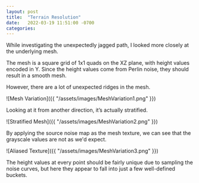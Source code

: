 ```yaml
---
layout: post
title:  "Terrain Resolution"
date:   2022-03-19 11:51:00 -0700
categories: 
---
```

While investigating the unexpectedly jagged path, I looked more closely at the underlying mesh.

The mesh is a square grid of 1x1 quads on the XZ plane, with height values encoded in Y.  Since the height values come from Perlin noise, they should result in a smooth mesh.

However, there are a lot of unexpected ridges in the mesh.

![Mesh Variation]({{ "/assets/images/MeshVariation1.png" }})

Looking at it from another direction, it’s actually stratified.

![Stratified Mesh]({{ "/assets/images/MeshVariation2.png" }})

By applying the source noise map as the mesh texture, we can see that the grayscale values are not as we'd expect.

![Aliased Texture]({{ "/assets/images/MeshVariation3.png" }})

The height values at every point should be fairly unique due to sampling the noise curves, but here they appear to fall into just a few well-defined buckets.
